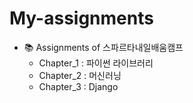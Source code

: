 # My-assignments
- 📚 Assignments of 스파르타내일배움캠프
    - Chapter_1 : 파이썬 라이브러리
    - Chapter_2 : 머신러닝
    - Chapter_3 : Django